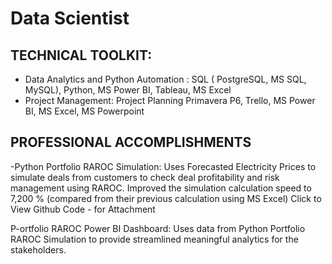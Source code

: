 # Data Scientist

## TECHNICAL TOOLKIT: 
- Data Analytics and Python Automation : SQL ( PostgreSQL, MS SQL, MySQL),  Python, MS Power BI, Tableau, MS Excel
- Project Management: Project Planning Primavera P6, Trello, MS Power BI, MS Excel, MS Powerpoint

## PROFESSIONAL ACCOMPLISHMENTS
  
-Python Portfolio RAROC Simulation: Uses Forecasted Electricity Prices to simulate deals from customers to check deal profitability and risk management using RAROC. Improved the simulation calculation speed to 7,200 % (compared from their previous calculation using MS Excel)
Click to View Github Code - for Attachment

P-ortfolio RAROC Power BI Dashboard: Uses data from Python Portfolio RAROC Simulation to provide streamlined meaningful analytics for the stakeholders.
